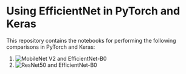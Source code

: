 # Using EfficientNet in PyTorch and Keras

This repository contains the notebooks for performing the following comparisons in PyTorch and Keras:

1. ![MobileNet V2 and EfficientNet-B0](EfficientNet_Mobilenet.ipynb)
2. ![ResNet50 and EfficientNet-B0](EfficientNet_ResNet50.ipynb)

